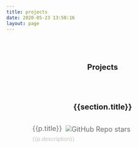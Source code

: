 ```yaml
---
title: projects
date: 2020-05-23 13:58:16
layout: page
---
```


<script setup>
const data = [
  { 
    title: 'Current Focus', 
    items: [
      { 
        title: 'TDesign MiniProgram',
        icon: 'fa-brands fa-weixin fa-xl',
        description: 'A Wechat MiniProgram UI components lib', 
        badge: 'https://img.shields.io/github/stars/tencent/tdesign-miniprogram?logo=github&logoColor=white&color=%23eee'
      },
      { 
        title: 'TDesign Mobile Vue', 
        icon: 'fa-brands fa-vuejs fa-xl',
        description: 'A Vue3.x Mobile UI components lib', 
        badge: 'https://img.shields.io/github/stars/tencent/tdesign-mobile-vue?logo=github&logoColor=white&color=%23eee'
      },
    ]
  },
  {
    title: 'Tools',
    items: [
      { 
        title: 'wxml-parser', 
        icon: 'fa-solid fa-code fa-xl',
        description: '微信小程序 WXML Parser', 
        badge: 'https://img.shields.io/npm/dw/@leejim/wxml-parser?logo=npm&logoColor=white&color=%23eee'
      },
      { 
        title: 'wxml-minifier', 
        icon: 'fa-solid fa-scissors fa-xl',
        description: '微信小程序 WXML 压缩工具；官方 CI 依赖', 
        badge: 'https://img.shields.io/npm/dw/wxml-minifier?logo=npm&logoColor=white&color=%23eee'
      },
      { 
        title: 'smapp', 
        icon: 'fa-solid fa-terminal fa-xl',
        description: '微信小程序 VSCode 插件；提供日常开发需要的功能', 
        badge: 'https://img.shields.io/visual-studio-marketplace/d/leejimqiu.smapp?logo=visualstudiocode&color=%23eee'
      },
    ]
  },
  {
    title: 'Applications',
    items: [
      { 
        title: 'HowToCookOnMiniprogram', 
        icon: 'fa-solid fa-book fa-xl',
        description: '程序员做饭指南 for 小程序', 
        badge: 'https://img.shields.io/github/stars/leejim/howToCookOnMiniprogram?logo=github&logoColor=white&color=%23eee'
      },
      { 
        title: 'web hunter', 
        icon: 'fa-solid fa-clover fa-xl',
        description: '分享实用/有趣/有创意的网站', 
      },
    ]
  }
]
</script>

<h1 class="title">Projects</h1>

<div v-for="section in data">
<h3 class="title title--secondray">{{section.title}}</h3>
<ul class="items">
  <li v-for="p in section.items" class="item">
    <div class="item__left">
      <i v-if="p.icon" :class="p.icon"></i>
    </div>
    <div class="item__right">
      <div class="item__title">
        {{p.title}}
        <img v-if="p.badge" class="tag" alt="GitHub Repo stars" :src="p.badge">
      </div>
      <div class="item__description">{{p.description}}</div>
    </div>
  </li>
</ul>
</div>

<style scoped>
ul {
  padding-left: 0;
}

a {
  text-decoration: none;
}

a:visited {
  color: unset;
}

/* main */

.title {
  text-align: center;
  margin-top: 80px;
  font-size: 20px;
  margin-bottom: 20px;
}

.title--primary {
  font-size: 28px;
  margin-top: 10px;
}

.items {
  /* display: grid;
  grid-template-columns: repeat(3, 1fr);
  gap: 10px; */
  display: flex;
  justify-content: center;
  flex-wrap: wrap;
}

.item {
  display: flex;
  width: 400;
  padding: 14px;
  border-radius: 6px;
  opacity: .7;
  transition: all .3s ease;
  margin-top: 0;
  flex: 400px 0 0;
}

.item:hover {
  cursor: pointer;
  opacity: 1;
  background-color: #eee;
}

.item__left {
  margin-right: 16px;
  display: flex;
  align-items: center;
}

.item__title {
  font-size: 18px;
  color: #333;
  margin-bottom: 6px;
}

.item__description {
  font-size: 14px;
  color: #aaa;
}

.tag {
  display: inline;
  margin-left: 4px;
  vertical-align: middle;
}
</style>

